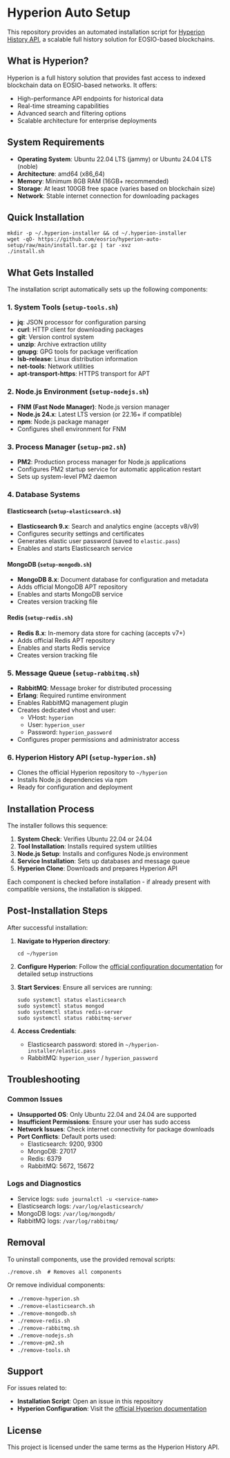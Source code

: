 # Hyperion Auto Setup

This repository provides an automated installation script for [Hyperion History API](https://github.com/eosrio/hyperion-history-api), a scalable full history solution for EOSIO-based blockchains.

## What is Hyperion?

Hyperion is a full history solution that provides fast access to indexed blockchain data on EOSIO-based networks. It offers:
- High-performance API endpoints for historical data
- Real-time streaming capabilities
- Advanced search and filtering options
- Scalable architecture for enterprise deployments

## System Requirements

- **Operating System**: Ubuntu 22.04 LTS (jammy) or Ubuntu 24.04 LTS (noble)
- **Architecture**: amd64 (x86_64)
- **Memory**: Minimum 8GB RAM (16GB+ recommended)
- **Storage**: At least 100GB free space (varies based on blockchain size)
- **Network**: Stable internet connection for downloading packages

## Quick Installation

```shell
mkdir -p ~/.hyperion-installer && cd ~/.hyperion-installer
wget -qO- https://github.com/eosrio/hyperion-auto-setup/raw/main/install.tar.gz | tar -xvz
./install.sh
```

## What Gets Installed

The installation script automatically sets up the following components:

### 1. System Tools (`setup-tools.sh`)
- **jq**: JSON processor for configuration parsing
- **curl**: HTTP client for downloading packages
- **git**: Version control system
- **unzip**: Archive extraction utility
- **gnupg**: GPG tools for package verification
- **lsb-release**: Linux distribution information
- **net-tools**: Network utilities
- **apt-transport-https**: HTTPS transport for APT

### 2. Node.js Environment (`setup-nodejs.sh`)
- **FNM (Fast Node Manager)**: Node.js version manager
- **Node.js 24.x**: Latest LTS version (or 22.16+ if compatible)
- **npm**: Node.js package manager
- Configures shell environment for FNM

### 3. Process Manager (`setup-pm2.sh`)
- **PM2**: Production process manager for Node.js applications
- Configures PM2 startup service for automatic application restart
- Sets up system-level PM2 daemon

### 4. Database Systems

#### Elasticsearch (`setup-elasticsearch.sh`)
- **Elasticsearch 9.x**: Search and analytics engine (accepts v8/v9)
- Configures security settings and certificates
- Generates elastic user password (saved to `elastic.pass`)
- Enables and starts Elasticsearch service

#### MongoDB (`setup-mongodb.sh`)
- **MongoDB 8.x**: Document database for configuration and metadata
- Adds official MongoDB APT repository
- Enables and starts MongoDB service
- Creates version tracking file

#### Redis (`setup-redis.sh`)
- **Redis 8.x**: In-memory data store for caching (accepts v7+)
- Adds official Redis APT repository
- Enables and starts Redis service
- Creates version tracking file

### 5. Message Queue (`setup-rabbitmq.sh`)
- **RabbitMQ**: Message broker for distributed processing
- **Erlang**: Required runtime environment
- Enables RabbitMQ management plugin
- Creates dedicated vhost and user:
  - VHost: `hyperion`
  - User: `hyperion_user`
  - Password: `hyperion_password`
- Configures proper permissions and administrator access

### 6. Hyperion History API (`setup-hyperion.sh`)
- Clones the official Hyperion repository to `~/hyperion`
- Installs Node.js dependencies via npm
- Ready for configuration and deployment

## Installation Process

The installer follows this sequence:

1. **System Check**: Verifies Ubuntu 22.04 or 24.04
2. **Tool Installation**: Installs required system utilities
3. **Node.js Setup**: Installs and configures Node.js environment
4. **Service Installation**: Sets up databases and message queue
5. **Hyperion Clone**: Downloads and prepares Hyperion API

Each component is checked before installation - if already present with compatible versions, the installation is skipped.

## Post-Installation Steps

After successful installation:

1. **Navigate to Hyperion directory**:
   ```shell
   cd ~/hyperion
   ```

2. **Configure Hyperion**: Follow the [official configuration documentation](https://hyperion.docs.eosrio.io/providers/setup/hyperion_configuration/) for detailed setup instructions

3. **Start Services**: Ensure all services are running:
   ```shell
   sudo systemctl status elasticsearch
   sudo systemctl status mongod
   sudo systemctl status redis-server
   sudo systemctl status rabbitmq-server
   ```

4. **Access Credentials**:
   - Elasticsearch password: stored in `~/hyperion-installer/elastic.pass`
   - RabbitMQ: `hyperion_user` / `hyperion_password`

## Troubleshooting

### Common Issues

- **Unsupported OS**: Only Ubuntu 22.04 and 24.04 are supported
- **Insufficient Permissions**: Ensure your user has sudo access
- **Network Issues**: Check internet connectivity for package downloads
- **Port Conflicts**: Default ports used:
  - Elasticsearch: 9200, 9300
  - MongoDB: 27017
  - Redis: 6379
  - RabbitMQ: 5672, 15672

### Logs and Diagnostics

- Service logs: `sudo journalctl -u <service-name>`
- Elasticsearch logs: `/var/log/elasticsearch/`
- MongoDB logs: `/var/log/mongodb/`
- RabbitMQ logs: `/var/log/rabbitmq/`

## Removal

To uninstall components, use the provided removal scripts:

```shell
./remove.sh  # Removes all components
```

Or remove individual components:
- `./remove-hyperion.sh`
- `./remove-elasticsearch.sh`
- `./remove-mongodb.sh`
- `./remove-redis.sh`
- `./remove-rabbitmq.sh`
- `./remove-nodejs.sh`
- `./remove-pm2.sh`
- `./remove-tools.sh`

## Support

For issues related to:
- **Installation Script**: Open an issue in this repository
- **Hyperion Configuration**: Visit the [official Hyperion documentation](https://hyperion.docs.eosrio.io/)

## License

This project is licensed under the same terms as the Hyperion History API.
